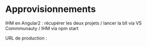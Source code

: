# Approvisionnements

IHM en Angular2 : récupérer les deux projets / lancer la bll via VS Commmunauty / IHM via npm start

URL de production : 
